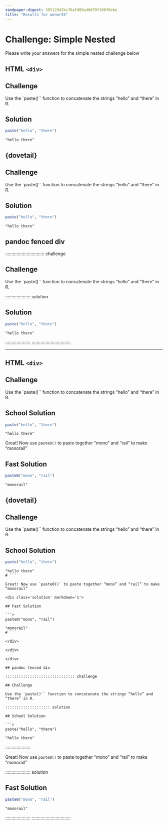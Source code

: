 ```yaml
---
sandpaper-digest: 59512942bc76afd89a40d70f108f8ebe
title: "Results for wonor45"
---
```


# Challenge: Simple Nested

Please write your answers for the simple nested challenge below

## HTML `<div>`

<div class='challenge'>


## Challenge

Use the `paste()`` function to concatenate the strings “hello” and “there” in R.

<div class='solution'>

## Solution

```r
paste("hello", "there")
```

```output
"hello there"
```

</div>
</div>



## {dovetail}



<div class='challenge' markdown='1'>

## Challenge
Use the `paste()`` function to concatenate the strings “hello” and “there” in R.

<div class='solution' markdown='1'>

## Solution
 
```r
paste("hello", "there")
```

```output
"hello there"
```

</div>

</div>

## pandoc fenced div

::::::::::::::::::::::::::::::: challenge

## Challenge

Use the `paste()`` function to concatenate the strings “hello” and “there” in R.

:::::::::::::::::::: solution

## Solution

```r
paste("hello", "there")
```

```output
"hello there"
```
::::::::::::::::::::
:::::::::::::::::::::::::::::::

--------------------------------------------------------------------------------

## HTML `<div>`

<div class='challenge'>


## Challenge

Use the `paste()`` function to concatenate the strings “hello” and “there” in R.

<div class='solution'>

## School Solution

```r
paste("hello", "there")
```

```output
"hello there"
```

</div>

Great! Now use `paste0()` to paste together “mono” and “rail” to make “monorail”

<div class='solution'>

## Fast Solution

```r
paste0("mono", "rail")
```

```output
"monorail"
```

</div>
</div>


## {dovetail}



<div class='challenge' markdown='1'>

## Challenge
Use the `paste()`` function to concatenate the strings “hello” and “there” in R.

<div class='solution' markdown='1'>

## School Solution
 
```r
paste("hello", "there")
```

```output
"hello there"
# ```

Great! Now use `paste0()` to paste together “mono” and “rail” to make “monorail”

<div class='solution' markdown='1'>

## Fast Solution
 
```r
paste0("mono", "rail")
```

```output
"monorail"
# ```

</div>

</div>

</div>

## pandoc fenced div

::::::::::::::::::::::::::::::: challenge

## Challenge

Use the `paste()`` function to concatenate the strings “hello” and “there” in R.

:::::::::::::::::::: solution

## School Solution

```r
paste("hello", "there")
```

```output
"hello there"
```
::::::::::::::::::::

Great! Now use `paste0()` to paste together “mono” and “rail” to make “monorail”

:::::::::::::::::::: solution

## Fast Solution

```r
paste0("mono", "rail")
```

```output
"monorail"
```
::::::::::::::::::::
:::::::::::::::::::::::::::::::

